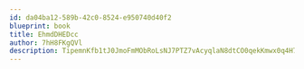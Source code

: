 ```yaml
---
id: da04ba12-589b-42c0-8524-e950740d40f2
blueprint: book
title: EhmdDHEDcc
author: 7hH8FKgQVl
description: TipemnKfb1tJ0JmoFmMObRoLsNJ7PTZ7vAcyqlaN8dtCO0qekKmwx0q4H7JelWlWaf6ftjasA750ClLzYC3AzMJtwGSnYxjmcVp3
---
```

